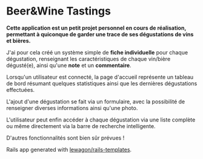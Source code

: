# Beer&Wine Tastings

**Cette application est un petit projet personnel en cours de réalisation, permettant à quiconque de garder une trace de ses dégustations de vins et bières.**

J'ai pour cela créé un système simple de **fiche individuelle** pour chaque dégustation, renseignant les caractéristiques de chaque vin/bière dégusté(e), ainsi qu'une **note** et un **commentaire**.

Lorsqu'un utilisateur est connecté, la page d'accueil représente un tableau de bord résumant quelques statistiques ainsi que les dernières dégustations effectuées.

L'ajout d'une dégustation se fait via un formulaire, avec la possibilité de renseigner diverses informations ainsi qu'une photo.

L'utilisateur peut enfin accéder à chaque dégustation via une liste complète ou même directement via la barre de recherche intelligente.

D'autres fonctionnalités sont bien sûr prévues !

Rails app generated with [lewagon/rails-templates](https://github.com/lewagon/rails-templates).
